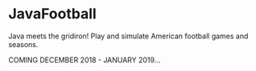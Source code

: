 # JavaFootball
Java meets the gridiron! Play and simulate American football games and seasons.

COMING DECEMBER 2018 - JANUARY 2019...
